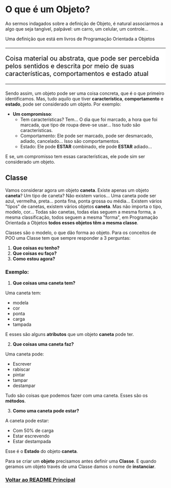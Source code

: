# O que é um Objeto?

Ao sermos indagados sobre a definição de Objeto, é natural associarmos a algo que seja tangível, palpável: um carro, um celular, um controle...

Uma definição que está em livros de Programação Orientada a Objetos

<div style="background-color: white; color: black; font-size: 20px;">
<hr>
Coisa material ou abstrata, que pode ser percebida pelos sentidos e descrita por meio de suas características, comportamentos e estado atual
<hr>
</div>

Sendo assim, um objeto pode ser uma coisa concreta, que é o que primeiro identificamos. Mas, tudo aquilo que tiver **característica**, **comportamento** e **estado**, pode ser considerado um objeto. Por exemplo:

- **Um compromisso**:
  - Tem características? Tem... O dia que foi marcado, a hora que foi marcada, que tipo de roupa deve-se usar... Isso tudo são características.
  - Comportamento: Ele pode ser marcado, pode ser desmarcado, adiado, cancelado... Isso são comportamentos.
  - Estado: Ele pode **ESTAR** combinado, ele pode **ESTAR** adiado...

E se, um compromisso tem essas características, ele pode sim ser considerado um objeto.

## Classe

Vamos considerar agora um objeto **caneta**. Existe apenas um objeto **caneta**? Um tipo de caneta? Não existem varios... Uma caneta pode ser azul, vermelha, preta... ponta fina, ponta grossa ou média... Existem vários "tipos" de canetas, existem vários objetos **caneta**. Mas não importa o tipo, modelo, cor... Todas são canetas, todas elas seguem a mesma forma, a mesma classificação, todos seguem a mesma "forma", em Programação Orientada a Objetos **todos esses objetos têm a mesma classe**.

Classes são o modelo, o que dão forma ao objeto. Para os conceitos de POO uma Classe tem que sempre responder a 3 perguntas:

1. **Que coisas eu tenho?**
2. **Que coisas eu faço?**
3. **Como estou agora?**

### Exemplo:

1. **Que coisas uma caneta tem?**

Uma caneta tem:

- modela
- cor
- ponta
- carga
- tampada

E esses são alguns **atributos** que um objeto **caneta** pode ter.

2. **Que coisas uma caneta faz?**

Uma caneta pode:

- Escrever
- rabiscar
- pintar
- tampar
- destampar

Tudo são coisas que podemos fazer com uma caneta. Esses são os **métodos**.

3. **Como uma caneta pode estar?**

A caneta pode estar:

- Com 50% de carga
- Estar escrevendo
- Estar destampada

Esse é o **Estado** do objeto **caneta**.

Para se criar um **objeto** precisamos antes definir uma **Classe**. E quando geramos um objeto través de uma Classe damos o nome de **instanciar**.

### [Voltar ao README Principal](../../README.md)

